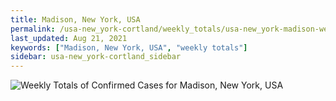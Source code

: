 ```yaml
---
title: Madison, New York, USA
permalink: /usa-new_york-cortland/weekly_totals/usa-new_york-madison-weekly_totals.html
last_updated: Aug 21, 2021
keywords: ["Madison, New York, USA", "weekly totals"]
sidebar: usa-new_york-cortland_sidebar
---
```


![Weekly Totals of Confirmed Cases for Madison, New York, USA](/covid_tracker/images/graphs/usa-new_york-madison-weekly_totals_graph.png)
